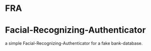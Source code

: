 # FRA
# Facial-Recognizing-Authenticator
a simple Facial-Recognizing-Authenticator for a fake bank-database.

